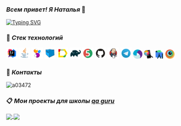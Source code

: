 ### ***Всем привет! Я Наталья*** 👋

[![Typing SVG](https://readme-typing-svg.herokuapp.com?color=D15892&lines=QA+engineer)](https://git.io/typing-svg)

### :wrench: ***Стек технологий***
<p>
<img width="6%" title="IntelliJ IDEA" src="img/idea.svg">
<img width="6%" title="Java" src="img/java.svg">
<img width="6%" title="Selenide" src="img/selenide.svg">
<img width="6%" title="Selenoid" src="img/selenoid.svg">
<img width="6%" title="Allure Report" src="img/allureReport.svg">
<img width="6%" title="Gradle" src="img/gradle.svg">
<img width="6%" title="JUnit5" src="img/junit5.svg">
<img width="6%" title="GitHub" src="img/github.svg">
<img width="6%" title="Jenkins" src="img/jenkins.svg">
<img width="6%" title="Telegram" src="img/telegram.svg">
<img width="5%" title="Appium" src="img/appium.png">
<img width="5%" title="Appium Inspector" src="img/appiuminspector.png">
<img width="5%" title="Android Studio" src="img/androidstudio.png">
<img width="5%" title="BrowserStack" src="img/browserstack.png">
</p>

### :iphone: ***Контакты***
![a03472](https://img.shields.io/badge/Telegram-blue?style=plastic&logo=telegram&link=https://t.me/Gaechka58)

### :clipboard: ***Мои проекты для школы [qa guru](https://qa.guru/)***
<a href="https://github.com/nice58/api_project">
  <img align="center" src="https://github-readme-stats.vercel.app/api/pin/?username=nice58&repo=api_project&theme=synthwave" />
</a> <a href="https://github.com/nice58/ui_project">
  <img align="center" src="https://github-readme-stats.vercel.app/api/pin/?username=nice58&repo=ui_project&theme=synthwave" />
</a>





